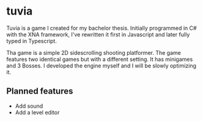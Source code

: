# tuvia
Tuvia is a game I created for my bachelor thesis. Initially programmed in C# with the XNA framework, I've rewritten it first in Javascript and later fully typed in Typescript.

Tha game is a simple 2D sidescrolling shooting platformer. The game features two identical games but with a different setting. It has minigames and 3 Bosses. I developed the engine myself and I will be slowly optimizing it.

## Planned features
- Add sound
- Add a level editor
